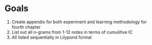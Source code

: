 # Goals

1. Create appendix for both experiment and learning methodology for fourth chapter
2. List out all n-grams from 1-12 notes in terms of cumulitive IC
3. All listed sequentially in Lilypond format
